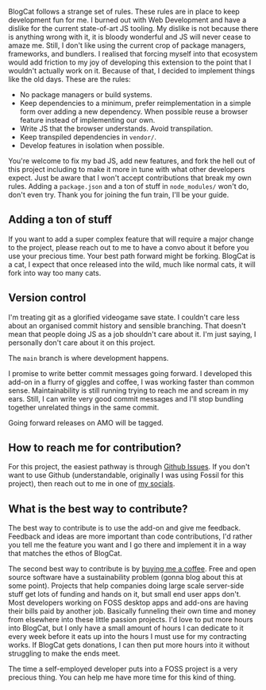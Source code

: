 BlogCat follows a strange set of rules. These rules are in place to keep development fun for me. I burned out with Web Development and have a dislike for the current state-of-art JS tooling. My dislike is not because there is anything wrong with it, it is bloody wonderful and JS will never cease to amaze me. Still, I don't like using the current crop of package managers, frameworks, and bundlers. I realised that forcing myself into that ecosystem would add friction to my joy of developing this extension to the point that I wouldn't actually work on it. Because of that, I decided to implement things like the old days. These are the rules:

- No package managers or build systems.
- Keep dependencies to a minimum, prefer reimplementation in a simple form over adding a new dependency. When possible reuse a browser feature instead of implementing our own.
- Write JS that the browser understands. Avoid transpilation.
- Keep transpiled dependencies in `vendor/`.
- Develop features in isolation when possible.

You're welcome to fix my bad JS, add new features, and fork the hell out of this project including to make it more in tune with what other developers expect. Just be aware that I won't accept contributions that break my own rules. Adding a `package.json` and a ton of stuff in `node_modules/` won't do, don't even try. Thank you for joining the fun train, I'll be your guide.

## Adding a ton of stuff

If you want to add a super complex feature that will require a major change to the project, please reach out to me to have a convo about it before you use your precious time. Your best path forward might be forking. BlogCat is a cat, I expect that once released into the wild, much like normal cats, it will fork into way too many cats.

## Version control

I'm treating git as a glorified videogame save state. I couldn't care less about an organised commit history and sensible branching. That doesn't mean that people doing JS as a job shouldn't care about it. I'm just saying, I personally don't care about it on this project.

The `main` branch is where development happens.

I promise to write better commit messages going forward. I developed this add-on in a flurry of giggles and coffee, I was working faster than common sense. Maintainability is still running trying to reach me and scream in my ears. Still, I can write very good commit messages and I'll stop bundling together unrelated things in the same commit.

Going forward releases on AMO will be tagged.

## How to reach me for contribution?

For this project, the easiest pathway is through [Github Issues](https://github.com/soapdog/webextension-blogcat/issues). If you don't want to use Github (understandable, originally I was using Fossil for this project), then reach out to me in one of [my socials](https://andregarzia.com/links).

## What is the best way to contribute?

The best way to contribute is to use the add-on and give me feedback. Feedback and ideas are more important than code contributions, I'd rather you tell me the feature you want and I go there and implement it in a way that matches the ethos of BlogCat.

The second best way to contribute is by [buying me a coffee](https://ko-fi.com/andreshouldbewriting). Free and open source software have a sustainability problem (gonna blog about this at some point). Projects that help companies doing large scale server-side stuff get lots of funding and hands on it, but small end user apps don't. Most developers working on FOSS desktop apps and add-ons are having their bills paid by another job. Basically funneling their own time and money from elsewhere into these little passion projects. I'd love to put more hours into BlogCat, but I only have a small amount of hours I can dedicate to it every week before it eats up into the hours I must use for my contracting works. If BlogCat gets donations, I can then put more hours into it without struggling to make the ends meet.

The time a self-employed developer puts into a FOSS project is a very precious thing. You can help me have more time for this kind of thing.
